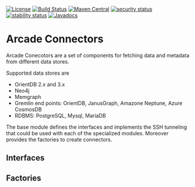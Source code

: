 [![License](https://img.shields.io/badge/License-Apache%202.0-blue.svg)](https://opensource.org/licenses/Apache-2.0)
[![Build Status](https://travis-ci.org/ArcadeAnalytics/arcade-connectors.svg?branch=master)](https://travis-ci.org/ArcadeAnalytics/arcade-connectors)
[![Maven Central](https://maven-badges.herokuapp.com/maven-central/com.arcadeanalytics/arcade-connectors-parent/badge.svg)](https://maven-badges.herokuapp.com/maven-central/com.arcadeanalytics/arcade-connectors-parent)
[![security status](https://www.meterian.com/badge/gh/ArcadeAnalytics/arcade-connectors/security)](https://www.meterian.com/report/gh/ArcadeAnalytics/arcade-connectors)
[![stability status](https://www.meterian.com/badge/gh/ArcadeAnalytics/arcade-connectors/stability)](https://www.meterian.com/report/gh/ArcadeAnalytics/arcade-connectors)
[![Javadocs](https://javadoc.io/badge/com.arcadeanalytics/arcade-connectors-base.svg)](https://javadoc.io/doc/com.arcadeanalytics/arcade-connectors-base)

# Arcade Connectors 

Arcade Conecotors are a set of components for fetching data and metadata from different data stores.

Supported data stores are

- OrientDB 2.x and 3.x 
- Neo4j
- Memgraph
- Gremlin end points: OrientDB, JanusGraph, Amazone Neptune, Azure CosmosDB
- RDBMS: PostgreSQL, Mysql, MariaDB

The base module defines the interfaces and implements the SSH tunneling that could be used with each of the specialized modules.
Moreover provides the factories to create connectors. 

## Interfaces

## Factories

